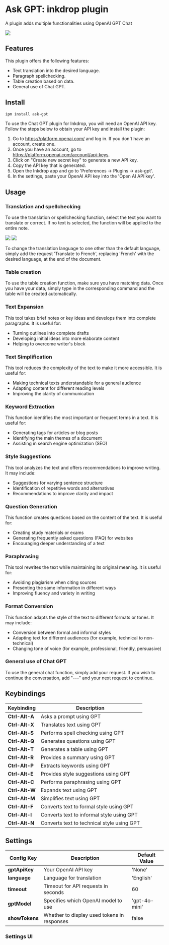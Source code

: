 # Ask GPT: inkdrop plugin

A plugin adds multiple functionalities using OpenAI GPT Chat

![](./assets/video_001.gif)

## Features
This plugin offers the following features:

* Text translation into the desired language.
* Paragraph spellchecking.
* Table creation based on data.
* General use of Chat GPT.


## Install

```bash
ipm install ask-gpt
```

To use the Chat GPT plugin for Inkdrop, you will need an OpenAI API key. Follow the steps below to obtain your API key and install the plugin:

1. Go to https://platform.openai.com/ and log in. If you don't have an account, create one.
2. Once you have an account, go to https://platform.openai.com/account/api-keys.
3. Click on "Create new secret key" to generate a new API key.
4. Copy the API key that is generated.
5. Open the Inkdrop app and go to 'Preferences -> Plugins -> ask-gpt'.
6. In the settings, paste your OpenAI API key into the 'Open AI API key'.

## Usage

### Translation and spellchecking

To use the translation or spellchecking function, select the text you want to translate or correct. If no text is selected, the function will be applied to the entire note.

![](./assets/image_001.png)
![](./assets/image_002.png)

To change the translation language to one other than the default language, simply add the request 'Translate to French', replacing 'French' with the desired language, at the end of the document.

### Table creation

To use the table creation function, make sure you have matching data. Once you have your data, simply type in the corresponding command and the table will be created automatically.

### Text Expansion

This tool takes brief notes or key ideas and develops them into complete paragraphs. It is useful for:

- Turning outlines into complete drafts
- Developing initial ideas into more elaborate content
- Helping to overcome writer's block

### Text Simplification

This tool reduces the complexity of the text to make it more accessible. It is useful for:

- Making technical texts understandable for a general audience
- Adapting content for different reading levels
- Improving the clarity of communication

### Keyword Extraction

This function identifies the most important or frequent terms in a text. It is useful for:

- Generating tags for articles or blog posts
- Identifying the main themes of a document
- Assisting in search engine optimization (SEO)

### Style Suggestions

This tool analyzes the text and offers recommendations to improve writing. It may include:

- Suggestions for varying sentence structure
- Identification of repetitive words and alternatives
- Recommendations to improve clarity and impact

### Question Generation

This function creates questions based on the content of the text. It is useful for:

- Creating study materials or exams
- Generating frequently asked questions (FAQ) for websites
- Encouraging deeper understanding of a text

### Paraphrasing

This tool rewrites the text while maintaining its original meaning. It is useful for:

- Avoiding plagiarism when citing sources
- Presenting the same information in different ways
- Improving fluency and variety in writing

### Format Conversion

This function adapts the style of the text to different formats or tones. It may include:

- Conversion between formal and informal styles
- Adapting text for different audiences (for example, technical to non-technical)
- Changing tone of voice (for example, professional, friendly, persuasive)

### General use of Chat GPT

To use the general chat function, simply add your request. If you wish to continue the conversation, add "---" and your next request to continue.

## Keybindings

| Keybinding     | Description                                |
| -------------- | ------------------------------------------ |
| **Ctrl-Alt-A** | Asks a prompt using GPT                    |
| **Ctrl-Alt-X** | Translates text using GPT                  |
| **Ctrl-Alt-S** | Performs spell checking using GPT          |
| **Ctrl-Alt-Q** | Generates questions using GPT              |
| **Ctrl-Alt-T** | Generates a table using GPT                |
| **Ctrl-Alt-R** | Provides a summary using GPT               |
| **Ctrl-Alt-P** | Extracts keywords using GPT                |
| **Ctrl-Alt-E** | Provides style suggestions using GPT       |
| **Ctrl-Alt-C** | Performs paraphrasing using GPT            |
| **Ctrl-Alt-W** | Expands text using GPT                     |
| **Ctrl-Alt-M** | Simplifies text using GPT                  |
| **Ctrl-Alt-F** | Converts text to formal style using GPT    |
| **Ctrl-Alt-I** | Converts text to informal style using GPT  |
| **Ctrl-Alt-N** | Converts text to technical style using GPT |


## Settings

| Config Key     | Description                                 | Default Value |
| -------------- | ------------------------------------------- | ------------- |
| **gptApiKey**  | Your OpenAI API key                         | 'None'        |
| **language**   | Language for translation                    | 'English'     |
| **timeout**    | Timeout for API requests in seconds         | 60            |
| **gptModel**   | Specifies which OpenAI model to use         | 'gpt-4o-mini' |
| **showTokens** | Whether to display used tokens in responses | false         |


### Settings UI

